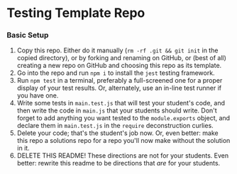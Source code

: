 # Testing Template Repo

### Basic Setup

1. Copy this repo. Either do it manually (`rm -rf .git && git init` in the copied directory), or by forking and renaming on GitHub, or (best of all) creating a new repo on GitHub and choosing this repo as its template.
2. Go into the repo and run `npm i` to install the `jest` testing framework.
3. Run `npm test` in a terminal, preferably a full-screened one for a proper display of your test results. Or, alternately, use an in-line test runner if you have one.
4. Write some tests in `main.test.js` that will test your student's code, and then write the code in `main.js` that your students should write. Don't forget to add anything you want tested to the `module.exports` object, and declare them in `main.test.js` in the `require` deconstruction curlies.
5. Delete your code; that's the student's job now. Or, even better: make this repo a solutions repo for a repo you'll now make without the solution in it.
6. DELETE THIS README! These directions are not for your students. Even better: rewrite this readme to be directions that _are_ for your students.